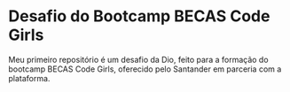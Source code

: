 # Desafio do Bootcamp BECAS Code Girls
Meu primeiro repositório é um desafio da Dio, feito para a formação do bootcamp BECAS Code Girls, oferecido pelo Santander em parceria com a plataforma.
